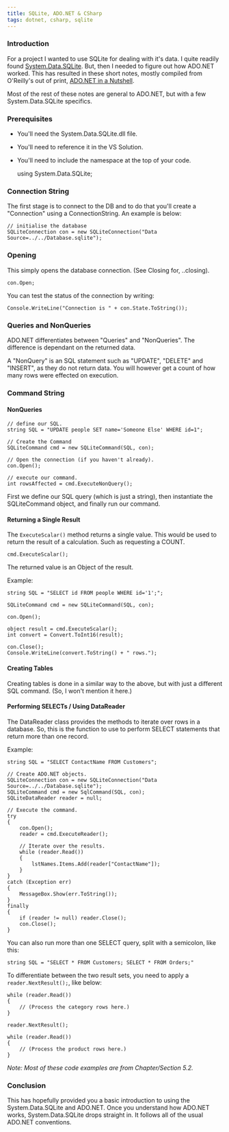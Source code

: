 ```yaml
---
title: SQLite, ADO.NET & CSharp
tags: dotnet, csharp, sqlite
---
```


### Introduction

For a project I wanted to use SQLite for dealing with it's data. I quite readily found [System.Data.SQLite](http://sqlite.phxsoftware.com/ "System.Data.SQLite"). But, then I needed to figure out how ADO.NET worked. This has resulted in these short notes, mostly compiled from O'Reilly's out of print, [ADO.NET in a Nutshell](http://oreilly.com/catalog/9780596003616/ "ADO.NET in a Nutshell - O'Reilly Media").

Most of the rest of these notes are general to ADO.NET, but with a few System.Data.SQLite specifics.

### Prerequisites

* You'll need the System.Data.SQLite.dll file.
* You'll need to reference it in the VS Solution.
* You'll need to include the namespace at the top of your code.

	using System.Data.SQLite;

### Connection String

The first stage is to connect to the DB and to do that you'll create a "Connection" using a ConnectionString. An example is below:

    // initialise the database
	SQLiteConnection con = new SQLiteConnection("Data Source=../../Database.sqlite");
	
### Opening

This simply opens the database connection. (See Closing for, ..closing).

	con.Open;
	
You can test the status of the connection by writing:

	Console.WriteLine("Connection is " + con.State.ToString());

### Queries and NonQueries

ADO.NET differentiates between "Queries" and "NonQueries". The difference is dependant on the returned data.

A "NonQuery" is an SQL statement such as "UPDATE", "DELETE" and "INSERT", as they do not return data. You will however get a count of how many rows were effected on execution.

### Command String

#### NonQueries

	// define our SQL.
	string SQL = "UPDATE people SET name='Someone Else' WHERE id=1";

    // Create the Command
	SQLiteCommand cmd = new SQLiteCommand(SQL, con);
	
	// Open the connection (if you haven't already).
	con.Open();
	
	// execute our command.
	int rowsAffected = cmd.ExecuteNonQuery();
	
First we define our SQL query (which is just a string), then instantiate the SQLiteCommand object, and finally run our command.

#### Returning a Single Result

The `ExecuteScalar()` method returns a single value. This would be used to return the result of a calculation. Such as requesting a COUNT.

	cmd.ExecuteScalar();
	
The returned value is an Object of the result.

Example:

    string SQL = "SELECT id FROM people WHERE id='1';";

	SQLiteCommand cmd = new SQLiteCommand(SQL, con);

	con.Open();

	object result = cmd.ExecuteScalar();
	int convert = Convert.ToInt16(result);

	con.Close();
	Console.WriteLine(convert.ToString() + " rows.");

#### Creating Tables

Creating tables is done in a similar way to the above, but with just a different SQL command. (So, I won't mention it here.)

#### Performing SELECTs / Using DataReader

The DataReader class provides the methods to iterate over rows in a database. So, this is the function to use to perform SELECT statements that return more than one record.

Example:

	string SQL = "SELECT ContactName FROM Customers";

    // Create ADO.NET objects.
    SQLiteConnection con = new SQLiteConnection("Data Source=../../Database.sqlite");
    SQLiteCommand cmd = new SqlCommand(SQL, con);
    SQLiteDataReader reader = null;

    // Execute the command.
    try
    {
        con.Open();
        reader = cmd.ExecuteReader();

        // Iterate over the results.
        while (reader.Read())
        {
            lstNames.Items.Add(reader["ContactName"]);
        }
    }
    catch (Exception err)
    {
        MessageBox.Show(err.ToString());
    }
    finally
    {
        if (reader != null) reader.Close();
        con.Close();
    }

You can also run more than one SELECT query, split with a semicolon, like this:

	string SQL = "SELECT * FROM Customers; SELECT * FROM Orders;"
	
To differentiate between the two result sets, you need to apply a `reader.NextResult();`, like below:

	while (reader.Read())
	{
	    // (Process the category rows here.)
	}

	reader.NextResult();

	while (reader.Read())
	{
	    // (Process the product rows here.)
	}
	
_Note: Most of these code examples are from Chapter/Section 5.2._

### Conclusion

This has hopefully provided you a basic introduction to using the System.Data.SQLite and ADO.NET. Once you understand how ADO.NET works, System.Data.SQLite drops straight in. It follows all of the usual ADO.NET conventions.

